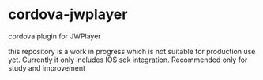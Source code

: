 # cordova-jwplayer
cordova plugin for JWPlayer

this repository is a work in progress which is not suitable for production use yet.
Currently it only includes IOS sdk integration.
Recommended only for study and improvement
